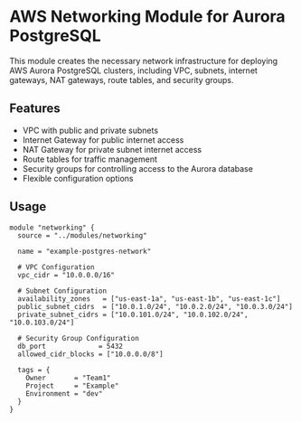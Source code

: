 # AWS Networking Module for Aurora PostgreSQL

This module creates the necessary network infrastructure for deploying AWS Aurora PostgreSQL clusters, including VPC, subnets, internet gateways, NAT gateways, route tables, and security groups.

## Features

- VPC with public and private subnets
- Internet Gateway for public internet access
- NAT Gateway for private subnet internet access
- Route tables for traffic management
- Security groups for controlling access to the Aurora database
- Flexible configuration options

## Usage

```hcl
module "networking" {
  source = "../modules/networking"

  name = "example-postgres-network"
  
  # VPC Configuration
  vpc_cidr = "10.0.0.0/16"
  
  # Subnet Configuration
  availability_zones   = ["us-east-1a", "us-east-1b", "us-east-1c"]
  public_subnet_cidrs  = ["10.0.1.0/24", "10.0.2.0/24", "10.0.3.0/24"]
  private_subnet_cidrs = ["10.0.101.0/24", "10.0.102.0/24", "10.0.103.0/24"]
  
  # Security Group Configuration
  db_port             = 5432
  allowed_cidr_blocks = ["10.0.0.0/8"]
  
  tags = {
    Owner       = "Team1"
    Project     = "Example"
    Environment = "dev"
  }
}
